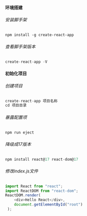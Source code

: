 #### 环境搭建

###### 安装脚手架

```markdown
npm install -g create-react-app
```

###### 查看脚手架版本

```js
create-react-app -V
```

#### 初始化项目

###### 创建项目

```js
create-react-app 项目名称
cd 项目目录 
```

###### 暴露配置项

```js
npm run eject
```

###### 降级成17版本

```js
npm install react@17 react-dom@17
```

###### 修改index.js文件

```js
import React from "react";
import ReactDOM from "react-dom";
ReactDOM.render(
    <div>Hello React</div>,
    document.getElementById("root")
 );
```

